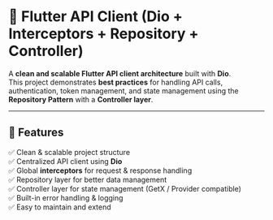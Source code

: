 # 🚀 Flutter API Client (Dio + Interceptors + Repository + Controller)

A **clean and scalable Flutter API client architecture** built with **Dio**.  
This project demonstrates **best practices** for handling API calls, authentication, token management, and state management using the **Repository Pattern** with a **Controller layer**.

---

## 📌 Features

✅ Clean & scalable project structure  
✅ Centralized API client using **Dio**  
✅ Global **interceptors** for request & response handling  
✅ Repository layer for better data management  
✅ Controller layer for state management (GetX / Provider compatible)  
✅ Built-in error handling & logging  
✅ Easy to maintain and extend  


